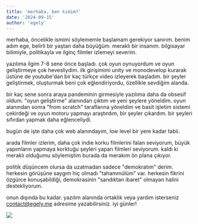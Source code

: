```yaml
---
title: 'merhaba, ben kimim?'
date: '2024-09-15'
author: 'egely'
---
```


merhaba, öncelikle ismimi söylememle başlamam gerekiyor sanırım. benim adım ege, belirli bir yaştan daha büyüğüm. meraklı bir insanım. bilgisayar bilimiyle, politikayla ve ilginç filmler izlemeyi severim.

yazılıma ilgim 7-8 sene önce başladı. çok oyun oynuyordum ve oyun geliştirmeye çok hevesliydim. ilk girişimimi unity ve monodevelop kurarak üstüne de youtube'dan bir kaç türkçe video izleyerek başladım. bir şeyler geliştirmek, oluşturmak beni çok eğlendiriyordu, özellikle sevdiğim alanda.

bir kaç sene sonra araya pandeminin girmesiyle yazılıma daha da obsesif oldum. "oyun geliştirme" alanından çıktım ve yeni şeylere yöneldim. oyun alanından sonra "from scratch" taraflarına yöneldim ve basit işletim sistemi çekirdeği ve oyun motoru yapmayı araştırdım, bir şeyler çıkardım. bir şeyleri sıfırdan yapmak daha eğlenceliydi.

bugün de işte daha çok web alanındayım, low level bir yere kadar tabii.

arada filmler izlerim, daha çok indie korku filmlerini falan seviyorum, büyük yapımların yapmaya korktuğu şeyleri yapan filmleri seviyorum. kaldı ki meraklı olduğumu söylemiştim burada da merakım ön plana çıkıyor.

politik düşüncem olursa da uzatmadan sadece "demokratım" derim. herkesin görüşüne saygım hiç olmadı "tahammülüm" var. herkesin fikrini özgürce konuşabildiği, demokrasinin "sandıktan ibaret" olmayan halini destekliyorum.

onun dışında bu kadar. yazılım alanında ortaklık veya yardım isterseniz contact@egely.me adresime yazabilirsiniz. iyi günler!

![](image.png)